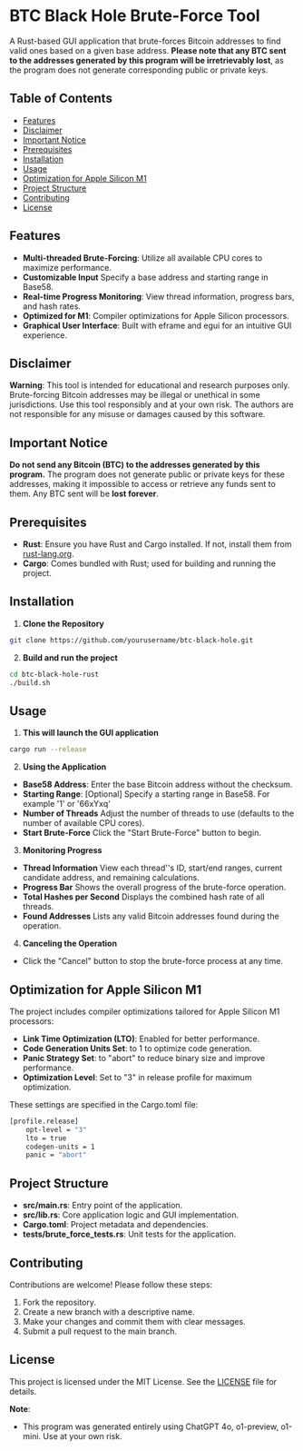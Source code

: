 BTC Black Hole Brute-Force Tool
===============================

A Rust-based GUI application that brute-forces Bitcoin addresses to find valid ones based on a given base address. **Please note that any BTC sent to the addresses generated by this program will be irretrievably lost**, as the program does not generate corresponding public or private keys.

Table of Contents
-----------------

* [Features](https://chatgpt.com/c/674244f8-ea1c-8005-a316-06fff09179ba#features)
* [Disclaimer](https://chatgpt.com/c/674244f8-ea1c-8005-a316-06fff09179ba#disclaimer)
* [Important Notice](https://chatgpt.com/c/674244f8-ea1c-8005-a316-06fff09179ba#important-notice)
* [Prerequisites](https://chatgpt.com/c/674244f8-ea1c-8005-a316-06fff09179ba#prerequisites)
* [Installation](https://chatgpt.com/c/674244f8-ea1c-8005-a316-06fff09179ba#installation)
* [Usage](https://chatgpt.com/c/674244f8-ea1c-8005-a316-06fff09179ba#usage)
* [Optimization for Apple Silicon M1](https://chatgpt.com/c/674244f8-ea1c-8005-a316-06fff09179ba#optimization-for-apple-silicon-m1)
* [Project Structure](https://chatgpt.com/c/674244f8-ea1c-8005-a316-06fff09179ba#project-structure)
* [Contributing](https://chatgpt.com/c/674244f8-ea1c-8005-a316-06fff09179ba#contributing)
* [License](https://chatgpt.com/c/674244f8-ea1c-8005-a316-06fff09179ba#license)

Features
--------

* **Multi-threaded Brute-Forcing**: Utilize all available CPU cores to maximize performance.
* **Customizable Input** Specify a base address and starting range in Base58.
* **Real-time Progress Monitoring**: View thread information, progress bars, and hash rates.
* **Optimized for M1**: Compiler optimizations for Apple Silicon processors.
* **Graphical User Interface**: Built with eframe and egui for an intuitive GUI experience.

Disclaimer
----------

**Warning**: This tool is intended for educational and research purposes only. Brute-forcing Bitcoin addresses may be illegal or unethical in some jurisdictions. Use this tool responsibly and at your own risk. The authors are not responsible for any misuse or damages caused by this software.

Important Notice
----------------

**Do not send any Bitcoin (BTC) to the addresses generated by this program.** The program does not generate public or private keys for these addresses, making it impossible to access or retrieve any funds sent to them. Any BTC sent will be **lost forever**.

Prerequisites
-------------

* **Rust**: Ensure you have Rust and Cargo installed. If not, install them from [rust-lang.org](https://www.rust-lang.org/tools/install).
* **Cargo**: Comes bundled with Rust; used for building and running the project.

Installation
------------

1. **Clone the Repository**

```bash
git clone https://github.com/yourusername/btc-black-hole.git
```

2. **Build and run the project**

```bash
cd btc-black-hole-rust
./build.sh
```

Usage
-----

1. **This will launch the GUI application**

```bash
cargo run --release
```

2. **Using the Application**

* **Base58 Address**: Enter the base Bitcoin address without the checksum.
* **Starting Range**: [Optional] Specify a starting range in Base58. For example '1' or '66xYxq'
* **Number of Threads** Adjust the number of threads to use (defaults to the number of available CPU cores).
* **Start Brute-Force** Click the "Start Brute-Force" button to begin.

3. **Monitoring Progress**

* **Thread Information** View each thread''s ID, start/end ranges, current candidate address, and remaining calculations.
* **Progress Bar** Shows the overall progress of the brute-force operation.
* **Total Hashes per Second** Displays the combined hash rate of all threads.
* **Found Addresses** Lists any valid Bitcoin addresses found during the operation.

4. **Canceling the Operation**

* Click the "Cancel" button to stop the brute-force process at any time.

Optimization for Apple Silicon M1
---------------------------------

The project includes compiler optimizations tailored for Apple Silicon M1 processors:

* **Link Time Optimization (LTO)**: Enabled for better performance.
* **Code Generation Units Set**: to 1 to optimize code generation.
* **Panic Strategy Set**: to "abort" to reduce binary size and improve performance.
* **Optimization Level**: Set to "3" in release profile for maximum optimization.

These settings are specified in the Cargo.toml file:

```bash
[profile.release]
    opt-level = "3"
    lto = true
    codegen-units = 1
    panic = "abort"
```

Project Structure
-----------------

* **src/main.rs**: Entry point of the application.
* **src/lib.rs**: Core application logic and GUI implementation.
* **Cargo.toml**: Project metadata and dependencies.
* **tests/brute\_force\_tests.rs**: Unit tests for the application.

Contributing
------------

Contributions are welcome! Please follow these steps:

1. Fork the repository.
2. Create a new branch with a descriptive name.
3. Make your changes and commit them with clear messages.
4. Submit a pull request to the main branch.

License
-------

This project is licensed under the MIT License. See the [LICENSE](https://chatgpt.com/c/LICENSE) file for details.

**Note**:

* This program was generated entirely using ChatGPT 4o, o1-preview, o1-mini. Use at your own risk.

